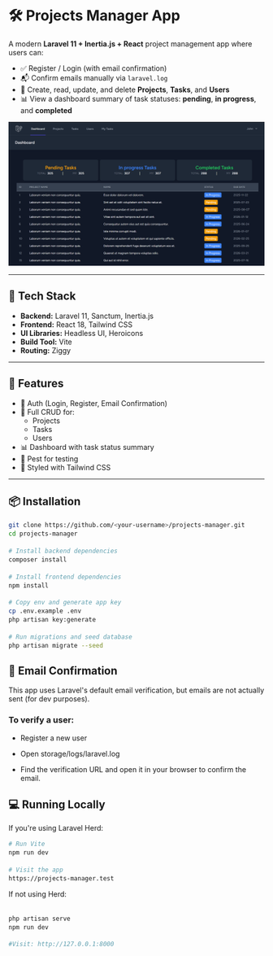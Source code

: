 # 🛠️ Projects Manager App

A modern **Laravel 11 + Inertia.js + React** project management app where users can:

-   ✅ Register / Login (with email confirmation)
-   📬 Confirm emails manually via `laravel.log`
-   📁 Create, read, update, and delete **Projects**, **Tasks**, and **Users**
-   📊 View a dashboard summary of task statuses: **pending**, **in progress**, and **completed**

![Screenshot](/public/cover-image.png)

---

## 🚀 Tech Stack

-   **Backend:** Laravel 11, Sanctum, Inertia.js
-   **Frontend:** React 18, Tailwind CSS
-   **UI Libraries:** Headless UI, Heroicons
-   **Build Tool:** Vite
-   **Routing:** Ziggy

---

## 🧪 Features

-   🔐 Auth (Login, Register, Email Confirmation)
-   📝 Full CRUD for:
    -   Projects
    -   Tasks
    -   Users
-   📊 Dashboard with task status summary
-   🧪 Pest for testing
-   🎨 Styled with Tailwind CSS

---

## 📦 Installation

```bash
git clone https://github.com/<your-username>/projects-manager.git
cd projects-manager

# Install backend dependencies
composer install

# Install frontend dependencies
npm install

# Copy env and generate app key
cp .env.example .env
php artisan key:generate

# Run migrations and seed database
php artisan migrate --seed
```

## 🧯 Email Confirmation

This app uses Laravel's default email verification, but emails are not actually sent (for dev purposes).

### To verify a user:

-   Register a new user

-   Open storage/logs/laravel.log

-   Find the verification URL and open it in your browser to confirm the email.

## 💻 Running Locally

If you're using Laravel Herd:

```bash
# Run Vite
npm run dev

# Visit the app
https://projects-manager.test
```

If not using Herd:

```bash

php artisan serve
npm run dev

#Visit: http://127.0.0.1:8000
```
